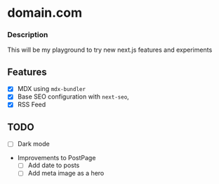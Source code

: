 # domain.com

### Description

This will be my playground to try new next.js features and experiments

## Features

- [x] MDX using `mdx-bundler`
- [x] Base SEO configuration with `next-seo`,
- [x] RSS Feed

## TODO

- [ ] Dark mode
- Improvements to PostPage
  - [ ] Add date to posts
  - [ ] Add meta image as a hero
